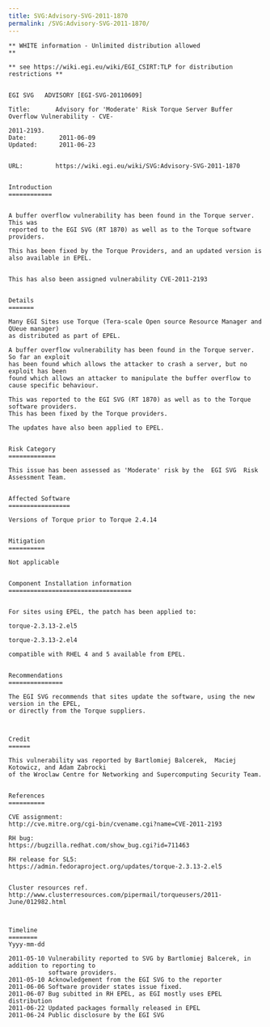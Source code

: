 ```yaml
---
title: SVG:Advisory-SVG-2011-1870
permalink: /SVG:Advisory-SVG-2011-1870/
---
```


    ** WHITE information - Unlimited distribution allowed                       **

    ** see https://wiki.egi.eu/wiki/EGI_CSIRT:TLP for distribution restrictions **


    EGI SVG   ADVISORY [EGI-SVG-20110609]

    Title:       Advisory for 'Moderate' Risk Torque Server Buffer Overflow Vulnerability - CVE-

    2011-2193.
    Date:         2011-06-09
    Updated:      2011-06-23


    URL:         https://wiki.egi.eu/wiki/SVG:Advisory-SVG-2011-1870


    Introduction
    ============


    A buffer overflow vulnerability has been found in the Torque server. This was
    reported to the EGI SVG (RT 1870) as well as to the Torque software providers.

    This has been fixed by the Torque Providers, and an updated version is also available in EPEL.


    This has also been assigned vulnerability CVE-2011-2193


    Details
    =======

    Many EGI Sites use Torque (Tera-scale Open source Resource Manager and QUeue manager)
    as distributed as part of EPEL.

    A buffer overflow vulnerability has been found in the Torque server. So far an exploit
    has been found which allows the attacker to crash a server, but no exploit has been
    found which allows an attacker to manipulate the buffer overflow to cause specific behaviour.

    This was reported to the EGI SVG (RT 1870) as well as to the Torque software providers.
    This has been fixed by the Torque providers.

    The updates have also been applied to EPEL.


    Risk Category
    =============

    This issue has been assessed as 'Moderate' risk by the  EGI SVG  Risk Assessment Team.


    Affected Software
    =================

    Versions of Torque prior to Torque 2.4.14


    Mitigation
    ==========

    Not applicable


    Component Installation information
    ==================================


    For sites using EPEL, the patch has been applied to:

    torque-2.3.13-2.el5

    torque-2.3.13-2.el4

    compatible with RHEL 4 and 5 available from EPEL.


    Recommendations
    ===============

    The EGI SVG recommends that sites update the software, using the new version in the EPEL,
    or directly from the Torque suppliers.



    Credit
    ======

    This vulnerability was reported by Bartlomiej Balcerek,  Maciej Kotowicz, and Adam Zabrocki
    of the Wroclaw Centre for Networking and Supercomputing Security Team.


    References
    ==========

    CVE assignment:
    http://cve.mitre.org/cgi-bin/cvename.cgi?name=CVE-2011-2193

    RH bug:
    https://bugzilla.redhat.com/show_bug.cgi?id=711463

    RH release for SL5:
    https://admin.fedoraproject.org/updates/torque-2.3.13-2.el5


    Cluster resources ref.
    http://www.clusterresources.com/pipermail/torqueusers/2011-June/012982.html



    Timeline
    ========
    Yyyy-mm-dd

    2011-05-10 Vulnerability reported to SVG by Bartlomiej Balcerek, in addition to reporting to
               software providers.
    2011-05-10 Acknowledgement from the EGI SVG to the reporter
    2011-06-06 Software provider states issue fixed.
    2011-06-07 Bug subitted in RH EPEL, as EGI mostly uses EPEL distribution
    2011-06-22 Updated packages formally released in EPEL
    2011-06-24 Public disclosure by the EGI SVG